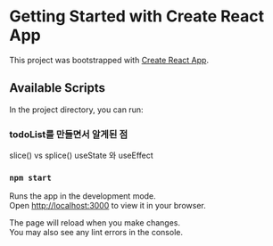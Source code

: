 # Getting Started with Create React App

This project was bootstrapped with [Create React App](https://github.com/facebook/create-react-app).

## Available Scripts

In the project directory, you can run:

### todoList를 만들면서 알게된 점
slice() vs splice()
useState 와 useEffect

### `npm start`

Runs the app in the development mode.\
Open [http://localhost:3000](http://localhost:3000) to view it in your browser.

The page will reload when you make changes.\
You may also see any lint errors in the console.
